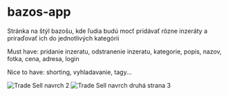 # bazos-app

Stránka na štýl bazošu, kde ľudia budú mocť pridávať rôzne inzeráty a priraďovať ich do jednotlivých kategórii

Must have: pridanie inzeratu, odstranenie inzeratu, kategorie, popis, nazov, fotka, cena, adresa, login

Nice to have: shorting, vyhladavanie, tagy...

![Trade Sell navrch 2](https://user-images.githubusercontent.com/56106334/109392901-0af97600-791f-11eb-9360-1909fa32c95f.png)
![Trade Sell navrch druhá strana 3](https://user-images.githubusercontent.com/56106334/109392923-39775100-791f-11eb-98bd-5d72af231c45.png)
